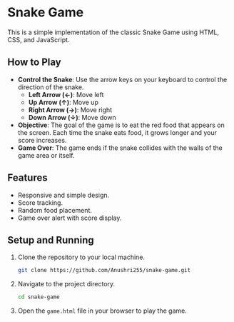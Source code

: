 # Snake Game

This is a simple implementation of the classic Snake Game using HTML, CSS, and JavaScript.

## How to Play

- **Control the Snake**: Use the arrow keys on your keyboard to control the direction of the snake.
  - **Left Arrow (←)**: Move left
  - **Up Arrow (↑)**: Move up
  - **Right Arrow (→)**: Move right
  - **Down Arrow (↓)**: Move down
- **Objective**: The goal of the game is to eat the red food that appears on the screen. Each time the snake eats food, it grows longer and your score increases.
- **Game Over**: The game ends if the snake collides with the walls of the game area or itself.

## Features

- Responsive and simple design.
- Score tracking.
- Random food placement.
- Game over alert with score display.

## Setup and Running

1. Clone the repository to your local machine.
   ```bash
   git clone https://github.com/Anushri255/snake-game.git
   ```
2. Navigate to the project directory.
   ```bash
   cd snake-game
   ```
3. Open the `game.html` file in your browser to play the game.
